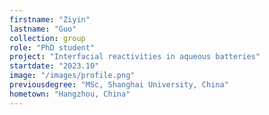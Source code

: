 ```yaml
---
firstname: "Ziyin"
lastname: "Guo"
collection: group
role: "PhD student"
project: "Interfacial reactivities in aqueous batteries"
startdate: "2023.10"
image: "/images/profile.png"
previousdegree: "MSc, Shanghai University, China"
hometown: "Hangzhou, China"
---
```

